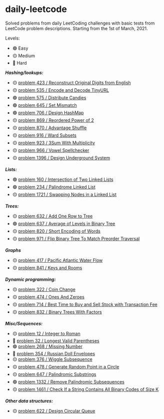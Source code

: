 # daily-leetcode
Solved problems from daily LeetCoding challenges with basic tests from LeetCode problem descriptions. Starting from the 1st of March, 2021.

Levels:
* :green_circle: Easy 
* :yellow_circle: Medium
* :red_circle: Hard

**_Hashing/lookups:_**
* :yellow_circle: [problem 423 / Reconstruct Original Digits from English](./src/main/java/problem423/ReconstructDigits.java)
* :yellow_circle: [problem 535 / Encode and Decode TinyURL](./src/main/java/problem535/Codec.java)
* :green_circle: [problem 575 / Distribute Candies](./src/main/java/problem575/DistributeCandies.java)
* :green_circle: [problem 645 / Set Mismatch](./src/main/java/problem645/SetMismatch.java)
* :green_circle: [problem 706 / Design HashMap](./src/main/java/problem706/MyHashMap.java)
* :yellow_circle: [problem 869 / Reordered Power of 2](./src/main/java/problem869/ReorderedPower2.java)
* :yellow_circle: [problem 870 / Advantage Shuffle](./src/main/java/problem870/AdvantageShuffle.java)
* :yellow_circle: [problem 916 / Ward Subsets](./src/main/java/problem916/WordSubsets.java)
* :yellow_circle: [problem 923 / 3Sum With Multiplicity](./src/main/java/problem923/ThreeSumWithMultiplicity.java)
* :yellow_circle: [problem 966 / Vowel Spellchecker](./src/main/java/problem966/VowelSpellchecker.java)
* :yellow_circle: [problem 1396 / Design Underground System](./src/main/java/problem1396/UndergroundSystem.java)

**_Lists:_**
* :green_circle: [problem 160 / Intersection of Two Linked Lists](./src/main/java/problem160/IntersectionOfTwoLinkedLists.java)
* :green_circle: [problem 234 / Palindrome Linked List](./src/main/java/problem234/PalindromeLinkedList.java)
* :yellow_circle: [problem 1721 / Swapping Nodes in a Linked List](./src/main/java/problem1721/SwappingNodes.java)

**_Trees:_**
* :yellow_circle: [problem 632 / Add One Row to Tree](./src/main/java/problem632/AddOneRowToTree.java)
* :green_circle: [problem 637 / Average of Levels in Binary Tree](./src/main/java/problem637/AverageLevelsBinaryTree.java)
* :yellow_circle: [problem 820 / Short Encoding of Words](./src/main/java/problem820/ShortEncodingOfWords.java)
* :yellow_circle: [problem 971 / Flip Binary Tree To Match Preorder Traversal](./src/main/java/problem971/BinaryTreeFlip.java)

**_Graphs_**
* :yellow_circle: [problem 417 / Pacific Atlantic Water Flow](./src/main/java/problem417/PacificAtlanticWaterFlow.java)
* :yellow_circle: [problem 841 / Keys and Rooms](./src/main/java/problem841/KeysAndRooms.java)

**_Dynamic programming:_**
* :yellow_circle: [problem 322 / Coin Change](./src/main/java/problem322/CoinChange.java)
* :yellow_circle: [problem 474 / Ones And Zeroes](./src/main/java/problem474/OnesAndZeroes.java)
* :yellow_circle: [problem 714 / Best Time to Buy and Sell Stock with Transaction Fee](./src/main/java/problem714/BuySellStock.java)
* :yellow_circle: [problem 832 / Binary Trees With Factors](./src/main/java/problem832/BinaryTreesWithFactors.java)

**_Misc/Sequences:_**
* :yellow_circle: [problem 12 / Integer to Roman](./src/main/java/problem12/IntegerToRoman.java)
* :red_circle: [problem 32 / Longest Valid Parentheses](./src/main/java/problem32/LongestValidParentheses.java)
* :green_circle: [problem 268 / Missing Number](./src/main/java/problem268/MissingNumber.java)
* :red_circle: [problem 354 / Russian Doll Envelopes](./src/main/java/problem354/RussianDollEnvelopes.java)
* :yellow_circle: [problem 376 / Wiggle Subsequence](./src/main/java/problem376/WiggleSubsequence.java)
* :yellow_circle: [problem 478 / Generate Random Point in a Circle](./src/main/java/problem478/RandomPoint.java)
* :yellow_circle: [problem 647 / Palindromic Substrings](./src/main/java/problem647/PalindromicSubstrings.java)
* :green_circle: [problem 1332 / Remove Palindromic Subsequences](./src/main/java/problem1332/RemovePalindromicSubsequences.java)
* :yellow_circle: [problem 1461 / Check If a String Contains All Binary Codes of Size K](./src/main/java/problem1461/CheckBinaryString.java)

**_Other data structures:_**
* :yellow_circle: [problem 622 / Design Circular Queue](./src/main/java/problem622/MyCircularQueue.java)

